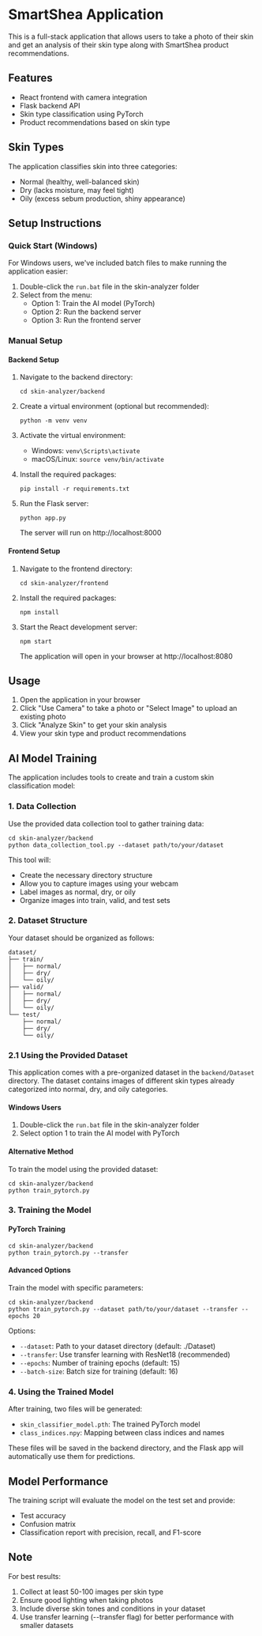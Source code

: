 # SmartShea Application

This is a full-stack application that allows users to take a photo of their skin and get an analysis of their skin type along with SmartShea product recommendations.

## Features

- React frontend with camera integration
- Flask backend API
- Skin type classification using PyTorch
- Product recommendations based on skin type

## Skin Types

The application classifies skin into three categories:
- Normal (healthy, well-balanced skin)
- Dry (lacks moisture, may feel tight)
- Oily (excess sebum production, shiny appearance)

## Setup Instructions

### Quick Start (Windows)

For Windows users, we've included batch files to make running the application easier:

1. Double-click the `run.bat` file in the skin-analyzer folder
2. Select from the menu:
   - Option 1: Train the AI model (PyTorch)
   - Option 2: Run the backend server
   - Option 3: Run the frontend server

### Manual Setup

#### Backend Setup

1. Navigate to the backend directory:
   ```
   cd skin-analyzer/backend
   ```

2. Create a virtual environment (optional but recommended):
   ```
   python -m venv venv
   ```

3. Activate the virtual environment:
   - Windows: `venv\Scripts\activate`
   - macOS/Linux: `source venv/bin/activate`

4. Install the required packages:
   ```
   pip install -r requirements.txt
   ```

5. Run the Flask server:
   ```
   python app.py
   ```
   The server will run on http://localhost:8000

#### Frontend Setup

1. Navigate to the frontend directory:
   ```
   cd skin-analyzer/frontend
   ```

2. Install the required packages:
   ```
   npm install
   ```

3. Start the React development server:
   ```
   npm start
   ```
   The application will open in your browser at http://localhost:8080

## Usage

1. Open the application in your browser
2. Click "Use Camera" to take a photo or "Select Image" to upload an existing photo
3. Click "Analyze Skin" to get your skin analysis
4. View your skin type and product recommendations

## AI Model Training

The application includes tools to create and train a custom skin classification model:

### 1. Data Collection

Use the provided data collection tool to gather training data:

```
cd skin-analyzer/backend
python data_collection_tool.py --dataset path/to/your/dataset
```

This tool will:
- Create the necessary directory structure
- Allow you to capture images using your webcam
- Label images as normal, dry, or oily
- Organize images into train, valid, and test sets

### 2. Dataset Structure

Your dataset should be organized as follows:

```
dataset/
├── train/
│   ├── normal/
│   ├── dry/
│   └── oily/
├── valid/
│   ├── normal/
│   ├── dry/
│   └── oily/
└── test/
    ├── normal/
    ├── dry/
    └── oily/
```

### 2.1 Using the Provided Dataset

This application comes with a pre-organized dataset in the `backend/Dataset` directory. The dataset contains images of different skin types already categorized into normal, dry, and oily categories.

#### Windows Users

1. Double-click the `run.bat` file in the skin-analyzer folder
2. Select option 1 to train the AI model with PyTorch

#### Alternative Method

To train the model using the provided dataset:

```
cd skin-analyzer/backend
python train_pytorch.py
```

### 3. Training the Model

#### PyTorch Training

```
cd skin-analyzer/backend
python train_pytorch.py --transfer
```

#### Advanced Options

Train the model with specific parameters:

```
cd skin-analyzer/backend
python train_pytorch.py --dataset path/to/your/dataset --transfer --epochs 20
```

Options:
- `--dataset`: Path to your dataset directory (default: ./Dataset)
- `--transfer`: Use transfer learning with ResNet18 (recommended)
- `--epochs`: Number of training epochs (default: 15)
- `--batch-size`: Batch size for training (default: 16)

### 4. Using the Trained Model

After training, two files will be generated:
- `skin_classifier_model.pth`: The trained PyTorch model
- `class_indices.npy`: Mapping between class indices and names

These files will be saved in the backend directory, and the Flask app will automatically use them for predictions.

## Model Performance

The training script will evaluate the model on the test set and provide:
- Test accuracy
- Confusion matrix
- Classification report with precision, recall, and F1-score

## Note

For best results:
1. Collect at least 50-100 images per skin type
2. Ensure good lighting when taking photos
3. Include diverse skin tones and conditions in your dataset
4. Use transfer learning (--transfer flag) for better performance with smaller datasets